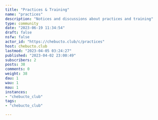 ```yaml
---
title: "Practices & Training" 
name: "practices"
description: "Notices and discussions about practices and training"
type: community
date: "2023-06-19 11:34:54"
draft: false
nsfw: false
actor_id: "https://chebucto.club/c/practices"
host: chebucto.club
lastmod: "2023-04-05 03:24:27"
published: "2023-04-02 23:00:49"
subscribers: 2
posts: 38
comments: 0
weight: 38
dau: 1
wau: 1
mau: 1
instances:
- "chebucto_club"
tags: 
- "chebucto_club"

---
```

